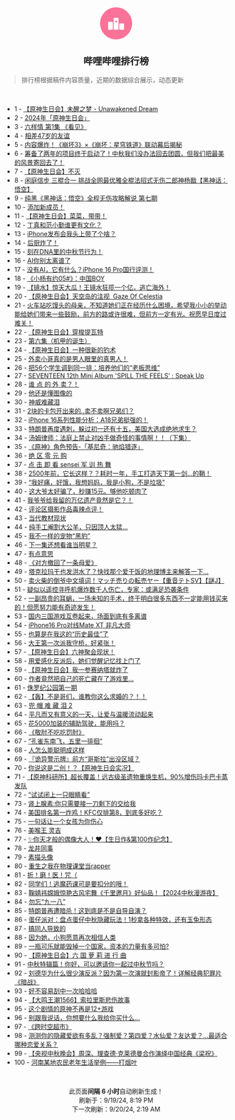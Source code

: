 <div align="center">
    <img src="./assets/icon_rank.png" alt="logo" />
    <h2>哔哩哔哩排行榜</h>
</div>

> 排行榜根据稿件内容质量，近期的数据综合展示，动态更新

<br />

<ul><li><span>1 - <a href=https://www.bilibili.com/BV1Xs4meLEWL>【原神生日会】未醒之梦&nbsp;-&nbsp;Unawakened&nbsp;Dream</a></span></li><li><span>2 - <a href=https://www.bilibili.com/BV1HE4depEtz>2024年「原神生日会」</a></span></li><li><span>3 - <a href=https://www.bilibili.com/BV1YptMeMEcV>六样情&nbsp;第1集&nbsp;《看见》</a></span></li><li><span>4 - <a href=https://www.bilibili.com/BV1xt4Re4E6u>相差47岁的友谊</a></span></li><li><span>5 - <a href=https://www.bilibili.com/BV1YUtVeREs3>内容爆炸！《崩坏3》×《崩坏：星穹铁道》联动幕后揭秘</a></span></li><li><span>6 - <a href=https://www.bilibili.com/BV1SYtYeqEMT>筹备了两年的项目终于启动了！中秋我们没办法回去团圆，但我们把最美的风景寄回去了！</a></span></li><li><span>7 - <a href=https://www.bilibili.com/BV1ar4deqETS>【原神生日会】不灭</a></span></li><li><span>8 - <a href=https://www.bilibili.com/BV15EtgeUEaD>闲庭信步&nbsp;三棍合一&nbsp;挑战全网最优雅全棍法招式无伤二郎神杨戬【黑神话：悟空】</a></span></li><li><span>9 - <a href=https://www.bilibili.com/BV1jJtGedEkF>纯黑《黑神话：悟空》全程无伤攻略解说&nbsp;第七期</a></span></li><li><span>10 - <a href=https://www.bilibili.com/BV1RCteeUEHp>添加新成员！</a></span></li><li><span>11 - <a href=https://www.bilibili.com/BV1wjtNe1ESW>【原神生日会】菜菜，带带！</a></span></li><li><span>12 - <a href=https://www.bilibili.com/BV1LDtKe3EYn>丁真和范小勤谁更有文化？</a></span></li><li><span>13 - <a href=https://www.bilibili.com/BV1jxtxeFEsm>iPhone发布会我头上带了个啥？</a></span></li><li><span>14 - <a href=https://www.bilibili.com/BV188tge3EDA>后厨炸了！</a></span></li><li><span>15 - <a href=https://www.bilibili.com/BV1dNtse9En8>刻在DNA里的中秋节行为！</a></span></li><li><span>16 - <a href=https://www.bilibili.com/BV1RCteeUEAx>AI你别太离谱了</a></span></li><li><span>17 - <a href=https://www.bilibili.com/BV1yXtjeSEDZ>没有AI，它有什么？iPhone&nbsp;16&nbsp;Pro国行评测！</a></span></li><li><span>18 - <a href=https://www.bilibili.com/BV1GjtKeeEJv>《小杨有约05#》：中国BOY</a></span></li><li><span>19 - <a href=https://www.bilibili.com/BV16YtsevEfg>【镜水】惊天大瓜！王镜水狂揽一个亿，逃亡海外！</a></span></li><li><span>20 - <a href=https://www.bilibili.com/BV1BR4meREwA>【原神生日会】天空岛的注视&nbsp;&nbsp;Gaze&nbsp;Of&nbsp;Celestia</a></span></li><li><span>21 - <a href=https://www.bilibili.com/BV1fRtYepEhu>火车站吃馒头的母亲，不知道她们正在经历什么困境，希望我小小的举动能给她们带来一些鼓励，前方的路或许很难，但前方一定有光。祝愿早日度过难关！</a></span></li><li><span>22 - <a href=https://www.bilibili.com/BV1eL4oeVEet>【原神生日会】穿梭提瓦特</a></span></li><li><span>23 - <a href=https://www.bilibili.com/BV19htxedEYV>第六集（机甲的诞生）</a></span></li><li><span>24 - <a href=https://www.bilibili.com/BV1uC49etEcY>【原神生日会】一种很新的钓术</a></span></li><li><span>25 - <a href=https://www.bilibili.com/BV1AgtxegEj5>外卖小哥真的是男人眼里的真男人！</a></span></li><li><span>26 - <a href=https://www.bilibili.com/BV1wH4denENS>把56个学生调到同一排：培养他们的“老板思维”</a></span></li><li><span>27 - <a href=https://www.bilibili.com/BV1RL4oeVEnK>SEVENTEEN&nbsp;12th&nbsp;Mini&nbsp;Album&nbsp;&#39;SPILL&nbsp;THE&nbsp;FEELS&#39;&nbsp;:&nbsp;Speak&nbsp;Up</a></span></li><li><span>28 - <a href=https://www.bilibili.com/BV1z1tKeyEkw>谁&nbsp;点&nbsp;的&nbsp;外&nbsp;卖？！</a></span></li><li><span>29 - <a href=https://www.bilibili.com/BV152tsedEXc>他还是懂图像的</a></span></li><li><span>30 - <a href=https://www.bilibili.com/BV1Az4oeZEWV>神威难藏泪</a></span></li><li><span>31 - <a href=https://www.bilibili.com/BV1j1tse4EMK>2块的卡包开出来的..卖不卖啊兄弟们？</a></span></li><li><span>32 - <a href=https://www.bilibili.com/BV178tEeVEMD>iPhone&nbsp;16系列性能分析：A18兄弟挺强的！</a></span></li><li><span>33 - <a href=https://www.bilibili.com/BV1LDtbezE9o>特朗普再度遇刺，躲过初一还有十五，美国大选成绝地求生？</a></span></li><li><span>34 - <a href=https://www.bilibili.com/BV14athe8Emh>汤姆律师：法庭上禁止对凶手做奇怪的事情啊！！（下集）</a></span></li><li><span>35 - <a href=https://www.bilibili.com/BV14btKexECe>《原神》角色预告-「基尼奇：驰焰猎逐」</a></span></li><li><span>36 - <a href=https://www.bilibili.com/BV1H5txeqEZH>绝&nbsp;区&nbsp;零&nbsp;元&nbsp;购</a></span></li><li><span>37 - <a href=https://www.bilibili.com/BV1pH42ebEsL>点&nbsp;击&nbsp;即&nbsp;看&nbsp;sensei&nbsp;军&nbsp;训&nbsp;热&nbsp;舞</a></span></li><li><span>38 - <a href=https://www.bilibili.com/BV1fg4meRExq>2500年前，它长这样？？耗时一年，手工打造天下第一剑...的鞘！</a></span></li><li><span>39 - <a href=https://www.bilibili.com/BV17K4RekEkj>“我好痛，好饿，我想妈妈，我是小狗，不是垃圾”</a></span></li><li><span>40 - <a href=https://www.bilibili.com/BV1RutLeFEwn>这大爷太好骗了，秒赚15元。够他吃顿肉了</a></span></li><li><span>41 - <a href=https://www.bilibili.com/BV1G3tieJET7>我爷爷给我留的万亿遗产竟然是它？！</a></span></li><li><span>42 - <a href=https://www.bilibili.com/BV1NLt8epEKs>评论区摄影作品毒辣点评！</a></span></li><li><span>43 - <a href=https://www.bilibili.com/BV1w549e7E5g>当代教材现状</a></span></li><li><span>44 - <a href=https://www.bilibili.com/BV1wVtxeME6w>纯手工阉割大公羊，只因顶人太猛…</a></span></li><li><span>45 - <a href=https://www.bilibili.com/BV1vG4oeLERp>我不一样的宠物“黑豹”</a></span></li><li><span>46 - <a href=https://www.bilibili.com/BV1xG4de4EGw>下一集还想看谁当明星？</a></span></li><li><span>47 - <a href=https://www.bilibili.com/BV1ZntxeaEoh>有点意思</a></span></li><li><span>48 - <a href=https://www.bilibili.com/BV1VNtee1EFt>《对方撤回了一条母爱》</a></span></li><li><span>49 - <a href=https://www.bilibili.com/BV1vTtsepEKf>塔克拉玛干也发洪水了？快找那个爱干饭的地理博主来解答一下…</a></span></li><li><span>50 - <a href=https://www.bilibili.com/BV1TR4UeyEZW>卖火柴的倒爷中文填词！マッチ売りの転売ヤー【重音テトSV】【謎J】</a></span></li><li><span>51 - <a href=https://www.bilibili.com/BV1QVtLe4EQd>疑似以遥控寻呼机爆炸数千人伤亡，专家：或满足恐袭条件</a></span></li><li><span>52 - <a href=https://www.bilibili.com/BV1Lu4Re6EXF>一副昂贵的耳蜗，一场未知的手术，终于明白很多东西不一定能用钱买来的！但愿努力能有奇迹发生！</a></span></li><li><span>53 - <a href=https://www.bilibili.com/BV1jUt4eAE63>国内三国游戏互卷起来，场面到底有多离谱</a></span></li><li><span>54 - <a href=https://www.bilibili.com/BV1j14XeTEVy>iPhone16&nbsp;Pro对线Mate&nbsp;XT&nbsp;非凡大师</a></span></li><li><span>55 - <a href=https://www.bilibili.com/BV1mS4decEkY>也算是在我这的“历史最佳”了</a></span></li><li><span>56 - <a href=https://www.bilibili.com/BV1Qs4meLEJJ>大王第一次派我守桥，好紧张！</a></span></li><li><span>57 - <a href=https://www.bilibili.com/BV1tG4ZeNENx>【原神生日会】六神聚会现状！</a></span></li><li><span>58 - <a href=https://www.bilibili.com/BV1gptKehEbD>用爱感化反派后，她们觉醒记忆找上门了</a></span></li><li><span>59 - <a href=https://www.bilibili.com/BV1QY4QexENL>【原神生日会】我一参赛纳塔就炸了</a></span></li><li><span>60 - <a href=https://www.bilibili.com/BV1UC49e4Epq>作者竟然把自己的死亡藏在了游戏里...</a></span></li><li><span>61 - <a href=https://www.bilibili.com/BV1EY4UefE69>侏罗纪公园第一期</a></span></li><li><span>62 - <a href=https://www.bilibili.com/BV1QFtTePEDo>【轰】不是哥们，谁教你这么求婚的？！！</a></span></li><li><span>63 - <a href=https://www.bilibili.com/BV1VFtae3E4E>兜&nbsp;帽&nbsp;难&nbsp;藏&nbsp;泪&nbsp;2</a></span></li><li><span>64 - <a href=https://www.bilibili.com/BV1so42evEjZ>平凡而又有意义的一天，让爱与温暖流动起来</a></span></li><li><span>65 - <a href=https://www.bilibili.com/BV1eTtsepEKe>花5000加装的辅助驾驶，能用吗？</a></span></li><li><span>66 - <a href=https://www.bilibili.com/BV1zQtYesESa>《敬肘不吃吃罚肘》</a></span></li><li><span>67 - <a href=https://www.bilibili.com/BV1dj4fenEAn>“孔雀东南飞，五里一徘徊”</a></span></li><li><span>68 - <a href=https://www.bilibili.com/BV1ZiteeWEM7>人怎么能聪明成这样</a></span></li><li><span>69 - <a href=https://www.bilibili.com/BV1p74yeWEuW>『诡异警示牌』前方“哥斯拉”出没区域？</a></span></li><li><span>70 - <a href=https://www.bilibili.com/BV1iwtsedEj7>你说这是二创！？【原神生日会实况】</a></span></li><li><span>71 - <a href=https://www.bilibili.com/BV1wJt8eSEkm>【原神科研所】超长覆盖！远古级圣遗物重焕生机，90%增伤玛卡巴卡蒸发队</a></span></li><li><span>72 - <a href=https://www.bilibili.com/BV1MntieVEje>“试试闭上一只眼睛看”</a></span></li><li><span>73 - <a href=https://www.bilibili.com/BV1ZR4meREAP>肾上腺素:你只需要接一刀剩下的交给我</a></span></li><li><span>74 - <a href=https://www.bilibili.com/BV1eo41e1EkH>美国排名第一炸鸡！KFC仅排第8，到底多好吃？</a></span></li><li><span>75 - <a href=https://www.bilibili.com/BV1Aw4mewEjK>一句话让一个女孩为你伤心</a></span></li><li><span>76 - <a href=https://www.bilibili.com/BV1jvtae7ERZ>美喉王&nbsp;灵吉</a></span></li><li><span>77 - <a href=https://www.bilibili.com/BV1bctxejEty>✨你天才般的偶像大人！❤️【生日作&amp;第100作纪念】</a></span></li><li><span>78 - <a href=https://www.bilibili.com/BV1zEt5eNEbY>龙井同事</a></span></li><li><span>79 - <a href=https://www.bilibili.com/BV1M8tMeYE59>素描头像</a></span></li><li><span>80 - <a href=https://www.bilibili.com/BV1t342eKE9t>重生之我在物理课堂当rapper</a></span></li><li><span>81 - <a href=https://www.bilibili.com/BV1S2t8ecEtJ>折！磨！医！咒（</a></span></li><li><span>82 - <a href=https://www.bilibili.com/BV1HktMesEv1>同学们！逃魔药课可是要扣分的哦！</a></span></li><li><span>83 - <a href=https://www.bilibili.com/BV1RCtFeDEg9>鞠婧祎嫦娥惊艳古风宅舞《千里邀月》好仙品！【2024中秋漫游夜】</a></span></li><li><span>84 - <a href=https://www.bilibili.com/BV11Et3eqE4J>勿忘“九一八”</a></span></li><li><span>85 - <a href=https://www.bilibili.com/BV1DCt8eAERz>特朗普再遭暗杀！这到底是不是自导自演？</a></span></li><li><span>86 - <a href=https://www.bilibili.com/BV15D4RerEZp>蛋仔派对：盘点蛋仔中秋隐藏玩法！1秒拿各种特效，还有玉兔形态</a></span></li><li><span>87 - <a href=https://www.bilibili.com/BV1on4QeeEbP>搞同人导致的</a></span></li><li><span>88 - <a href=https://www.bilibili.com/BV1HZtNe2EhM>因为她，小狗愿意再次相信人类</a></span></li><li><span>89 - <a href=https://www.bilibili.com/BV1AStGeKEFw>一瓶可乐就能毁掉一个国家，资本的力量有多可怕?</a></span></li><li><span>90 - <a href=https://www.bilibili.com/BV14btKexE43>【原神生日会】六&nbsp;国&nbsp;萝&nbsp;莉&nbsp;进&nbsp;行&nbsp;曲</a></span></li><li><span>91 - <a href=https://www.bilibili.com/BV1HktheXE4N>中秋特辑篇！你好，可以邀请你一起过中秋节吗？</a></span></li><li><span>92 - <a href=https://www.bilibili.com/BV1FctKe1EtL>刘德华为什么很少演反派？因为第一次演就封影帝了！详解经典犯罪片《暗战》</a></span></li><li><span>93 - <a href=https://www.bilibili.com/BV1aQtsepExe>好不容易刮中一次哈哈哈</a></span></li><li><span>94 - <a href=https://www.bilibili.com/BV1vptYe5Eu7>【大鸣王潮1566】索拉里斯悲伤故事</a></span></li><li><span>95 - <a href=https://www.bilibili.com/BV1a3tseSEbK>这个剧情的原神不再是12+游戏</a></span></li><li><span>96 - <a href=https://www.bilibili.com/BV19XpzeJEAp>别跟我说话，你想要什么我给你买什么...</a></span></li><li><span>97 - <a href=https://www.bilibili.com/BV1zR4SeYEbi>《跨时空超市》</a></span></li><li><span>98 - <a href=https://www.bilibili.com/BV1kZ4deREUS>测测你的隐藏爱欲有多乱？强制爱？第四爱？水仙爱？友达爱？…最适合哪种恋爱关系？</a></span></li><li><span>99 - <a href=https://www.bilibili.com/BV1JRtvecE9v>【央视中秋晚会】周深、理查德·克莱德曼合作演绎中国经典《梁祝》</a></span></li><li><span>100 - <a href=https://www.bilibili.com/BV12c4Se6ETD>河南某地农民老年生活举例——打烟叶</a></span></li></ul>

<br />

<p align=center>此页面<strong>间隔 6 小时</strong>自动刷新生成！<br>刷新于：9/19/24, 8:19 PM<br>下一次刷新：9/20/24, 2:19 AM</p>